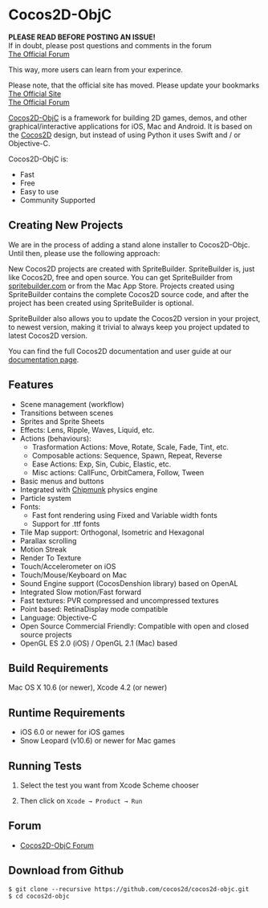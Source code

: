 Cocos2D-ObjC
============
**PLEASE READ BEFORE POSTING AN ISSUE!**  
If in doubt, please post questions and comments in the forum  
[The Official Forum][3]  

This way, more users can learn from your experince.

Please note, that the official site has moved. Please update your bookmarks  
[The Official Site][1]  
[The Official Forum][3]  

[Cocos2D-ObjC][1] is a framework for building 2D games, demos, and other
graphical/interactive applications for iOS, Mac and Android.
It is based on the [Cocos2D][2] design, but instead of using Python it uses Swift and / or Objective-C.

Cocos2D-ObjC is:

  * Fast
  * Free
  * Easy to use
  * Community Supported


Creating New Projects
---------------------
We are in the process of adding a stand alone installer to Cocos2D-Objc. Until then, please use the following approach: 

New Cocos2D projects are created with SpriteBuilder. SpriteBuilder is, just like Cocos2D, free and open source. You can get SpriteBuilder from [spritebuilder.com](http://spritebuilder.com) or from the Mac App Store. Projects created using SpriteBuilder contains the complete Cocos2D source code, and after the project has been created using SpriteBuilder is optional.

SpriteBuilder also allows you to update the Cocos2D version in your project, to newest version, making it trivial to always keep you project updated to latest Cocos2D version.

You can find the full Cocos2D documentation and user guide at our [documentation page](http://cocos2d.spritebuilder.com/docs).

Features
-------------
   * Scene management (workflow)
   * Transitions between scenes
   * Sprites and Sprite Sheets
   * Effects: Lens, Ripple, Waves, Liquid, etc.
   * Actions (behaviours):
     * Trasformation Actions: Move, Rotate, Scale, Fade, Tint, etc.
     * Composable actions: Sequence, Spawn, Repeat, Reverse
     * Ease Actions: Exp, Sin, Cubic, Elastic, etc.
     * Misc actions: CallFunc, OrbitCamera, Follow, Tween
   * Basic menus and buttons
   * Integrated with [Chipmunk][4] physics engine
   * Particle system
   * Fonts:
     * Fast font rendering using Fixed and Variable width fonts
     * Support for .ttf fonts
   * Tile Map support: Orthogonal, Isometric and Hexagonal
   * Parallax scrolling
   * Motion Streak
   * Render To Texture
   * Touch/Accelerometer on iOS
   * Touch/Mouse/Keyboard on Mac
   * Sound Engine support (CocosDenshion library) based on OpenAL
   * Integrated Slow motion/Fast forward
   * Fast textures: PVR compressed and uncompressed textures
   * Point based: RetinaDisplay mode compatible
   * Language: Objective-C
   * Open Source Commercial Friendly: Compatible with open and closed source projects
   * OpenGL ES 2.0 (iOS) / OpenGL 2.1 (Mac) based


Build Requirements
------------------

Mac OS X 10.6 (or newer), Xcode 4.2 (or newer)


Runtime Requirements
--------------------
  * iOS 6.0 or newer for iOS games
  * Snow Leopard (v10.6) or newer for Mac games


Running Tests
--------------------

1. Select the test you want from Xcode Scheme chooser

2. Then click on `Xcode → Product → Run`


Forum
-----
  * [Cocos2D-ObjC Forum][3]


Download from Github
--------------------

    $ git clone --recursive https://github.com/cocos2d/cocos2d-objc.git
    $ cd cocos2d-objc

[1]: http://cocos2d-objc.org "Cocos2D-ObjC Official Site"
[2]: http://www.cocos2d.org "cocos2d"
[3]: http://forum.cocos2d-objc.org "Cocos2D-ObjC Official Forum"
[4]: http://www.chipmunk-physics.net
